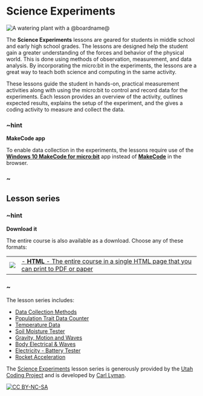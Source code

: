 # Science Experiments

![A watering plant with a @boardname@](/static/courses/ucp-science.jpg)

The **Science Experiments** lessons are geared for students in middle school and early high school grades. The lessons are designed help the student gain a greater understanding of the forces and behavior of the physical world. This is done using methods of observation, measurement, and data analysis. By incorporating the micro:bit in the experiments, the lessons are a great way to teach both science and computing in the same activity.

These lessons guide the student in hands-on, practical measurement activities along with using the micro:bit to control and record data for the experiments. Each lesson provides an overview of the activity, outlines expected results, explains the setup of the experiment, and the gives a coding activity to measure and collect the data.

### ~hint

**MakeCode app**

To enable data collection in the experiments, the lessons require use of the **[Windows 10 MakeCode for micro:bit](https://www.microsoft.com/store/productId/9PJC7SV48LCX)** app instead of **[MakeCode](@homeurl@)** in the browser.

### ~

## Lesson series

### ~hint

**Download it**

The entire course is also available as a download. Choose any of these formats:

|                                                                                                |                                                                                                                                      |
| ---------------------------------------------------------------------------------------------- | ------------------------------------------------------------------------------------------------------------------------------------ |
| [![](/static/courses/csintro/icons/html-24x24.png)](/--docs#book:/courses/ucp-science/SUMMARY) | [- **HTML** - The entire course in a single HTML page that you can print to PDF or paper](/--docs#book:/courses/ucp-science/SUMMARY) |

### ~

The lesson series includes:

* [Data Collection Methods](/courses/ucp-science/data-collection)
* [Population Trait Data Counter](/courses/ucp-science/population)
* [Temperature Data](/courses/ucp-science/temperature)
* [Soil Moisture Tester](/courses/ucp-science/soil-moisture)
* [Gravity, Motion and Waves](/courses/ucp-science/gravity)
* [Body Electrical & Waves](/courses/ucp-science/body-electrical)
* [Electricity - Battery Tester](/courses/ucp-science/electricity)
* [Rocket Acceleration](/courses/ucp-science/rocket-acceleration)

The [Science Experiments](https://sites.google.com/view/utahcodingproject/csta/microbit-science-experiments) lesson series is generously provided by the [Utah Coding Project](https://sites.google.com/view/utahcodingproject/home) and is developed by [Carl Lyman](mailto:utahcoding@outlook.com).

[![CC BY-NC-SA](https://licensebuttons.net/l/by-nc-sa/4.0/88x31.png)](https://creativecommons.org/licenses/by-nc-sa/4.0/)